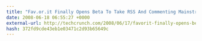 ```yaml
---
title: "Fav.or.it Finally Opens Beta To Take RSS And Commenting Mainstream"
date: 2008-06-18 06:55:27 +0000
external-url: http://techcrunch.com/2008/06/17/favorit-finally-opens-beta-to-take-rss-and-commenting-mainstream/
hash: 372fd9cde43eb1e03471c2d93b65649c
---
```



